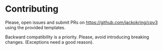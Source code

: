 # Contributing

Please, open issues and submit PRs on https://github.com/jackokring/cpy3 using the provided templates.

Backward compatibility is a priority. Please, avoid introducing breaking changes. (Exceptions need a good reason).